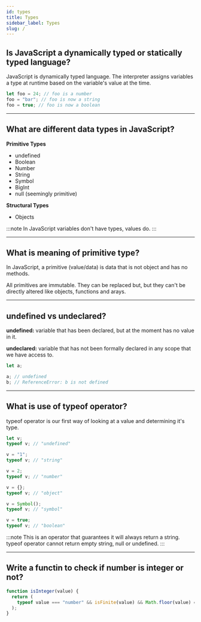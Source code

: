 ```yaml
---
id: types
title: Types
sidebar_label: Types
slug: /
---
```


## Is JavaScript a dynamically typed or statically typed language?

JavaScript is dynamically typed language. The interpreter assigns variables a type at runtime based on the variable's value at the time.

```js
let foo = 24; // foo is a number
foo = "bar"; // foo is now a string
foo = true; // foo is now a boolean
```

---

## What are different data types in JavaScript?

**Primitive Types**

- undefined
- Boolean
- Number
- String
- Symbol
- BigInt
- null (seemingly primitive)

**Structural Types**

- Objects

:::note
In JavaScript variables don't have types, values do.
:::

---

## What is meaning of primitive type?

In JavaScript, a primitive (value/data) is data that is not object and has no methods.

All primitives are immutable. They can be replaced but, but they can't be directly altered like objects, functions and arays.

---

## undefined vs undeclared?

**undefined:** variable that has been declared, but at the moment has no value in it.

**undeclared:** variable that has not been formally declared in any scope that we have access to.

```js
let a;

a; // undefined
b; // ReferenceError: b is not defined
```

---

## What is use of typeof operator?

typeof operator is our first way of looking at a value and determining it's type.

```js
let v;
typeof v; // "undefined"

v = "1";
typeof v; // "string"

v = 2;
typeof v; // "number"

v = {};
typeof v; // "object"

v = Symbol();
typeof v; // "symbol"

v = true;
typeof v; // "boolean"
```

:::note
This is an operator that guarantees it will always return a string. typeof operator cannot return empty string, null or undefined.
:::

---

## Write a functin to check if number is integer or not?

```js
function isInteger(value) {
  return (
    typeof value === "number" && isFinite(value) && Math.floor(value) === value;
  );
}
```
